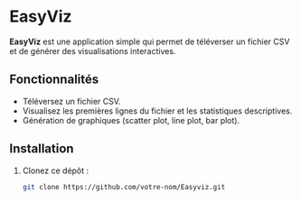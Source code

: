 # EasyViz

**EasyViz** est une application simple qui permet de téléverser un fichier CSV et de générer des visualisations interactives.

## Fonctionnalités
- Téléversez un fichier CSV.
- Visualisez les premières lignes du fichier et les statistiques descriptives.
- Génération de graphiques (scatter plot, line plot, bar plot).

## Installation
1. Clonez ce dépôt :
   ```bash
   git clone https://github.com/votre-nom/Easyviz.git

